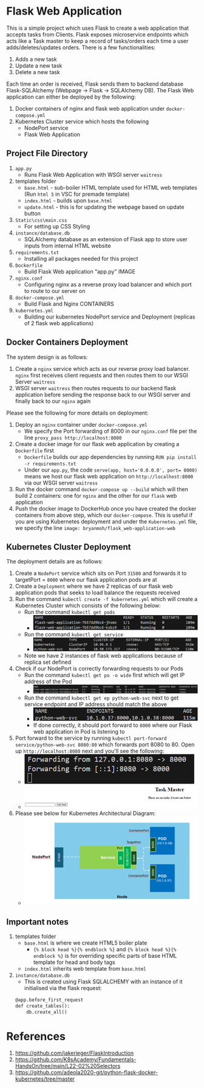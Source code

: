 # Flask Web Application
This is a simple project which uses Flask to create a web application that accepts tasks from Clients. Flask exposes microservice endpoints which acts like a Task master to keep a record of tasks/orders each time a user adds/deletes/updates orders. There is a few functionalities:
1. Adds a new task
2. Update a new task
3. Delete a new task

Each time an order is received, Flask sends them to backend database Flask-SQLAlchemy (Webpage -> Flask -> SQLAlchemy DB). The Flask Web application can either be deployed by the following:
1. Docker containers of nginx and flask web application under ```docker-compose.yml```
2. Kubernetes Cluster service which hosts the following
    - NodePort service
    - Flask Web Application


## Project File Directory
1. ```app.py```
    - Runs Flask Web Application with WSGI server ```waitress```
2. templates folder
    - ```base.html``` - sub-boiler HTML template used for HTML web templates (Run ```html 5``` in VSC for premade template)
    - ```index.html``` - builds upon ```base.html```
    - ```update.html``` - this is for updating the webpage based on update button
3. ```Static\css\main.css```
    - For setting up CSS Styling
4. ```instance/database.db```
    - SQLAlchemy database as an extension of Flask app to store user inputs from internal HTML website
6. ```requirements.txt```
    - Installing all packages needed for this project
7. ```Dockerfile```
    - Build Flask Web application "app.py" IMAGE
8. ```nginx.conf```
    - Configuring nginx as a reverse proxy load balancer and which port to route to our server on
8. ```docker-compose.yml```
    - Build Flask and Nginx CONTAINERS
9. ```kubernetes.yml```
    - Building our kubernetes NodePort service and Deployment (replicas of 2 flask web applications)


## Docker Containers Deployment
The system design is as follows:
1. Create a ```nginx``` service which acts as our reverse proxy load balancer. ```nginx``` first receives client requests and then routes them to our WSGI Server ```waitress```
2. WSGI server ```waitress``` then routes requests to our backend flask application before sending the response back to our WSGI server and finally back to our ```nginx``` again

Please see the following for more details on deployment:
1. Deploy an ```nginx``` container under ```docker-compose.yml``` 
    - We specify the Port forwarding of 8000 in our ```nginx.conf``` file per the line ```proxy_pass http://localhost:8000```
2. Create a docker image for our flask web application by creating a ```Dockerfile``` first
    - ```Dockerfile``` builds our app dependencies by running ```RUN pip install -r requirements.txt```
    - Under our ```app.py```, the code ```serve(app, host='0.0.0.0', port= 8000)``` means we host our flask web application on ```http://localhost:8000``` via our WSGI server ```waitress```
3. Run the docker command ```docker-compose up --build``` which will then build 2 containers: one for ```nginx``` and the other for our ```flask``` web application
4. Push the docker image to DockerHub once you have created the docker containers from above step, which our ```docker-compose```. This is useful if you are using Kubernetes deployment and under the ```Kubernetes.yml``` file, we specify the line ```image: bryanmoh/flask_web-application-web```


## Kubernetes Cluster Deployment
The deployment details are as follows:
1. Create a ```NodePort``` service which sits on Port ```31500``` and forwards it to targetPort = ```8000``` where our flask application pods are at
2. Create a ```Deployment``` where we have 2 replicas of our flask web application pods that seeks to load balance the requests received
3. Run the command ```kubectl create -f kubernetes.yml``` which will create a Kubernetes Cluster which consists of the following below:
    - Run the command ```kubectl get pods```
        - ![alt text](<images/Kubernetes Pods.png>)
    - Run the command ```kubectl get service```
        - ![alt text](<images/Kubernetes Service.png>)
    - Note we have 2 instances of flask web applications because of replica set defined
4. Check if our NodePort is correctly forwarding requests to our Pods
    - Run the command ```kubectl get po -o wide``` first which will get IP address of the Pod
        - ![alt text](<images/Kubernetes Pods endpoint.png>)
    - Run the command ```kubectl get ep python-web-svc``` next to get service endpoint and IP address should match the above
        - ![alt text](<images/Kubernetes Service Endpoint.png>)
        - If done correctly, it should port forward to ```8000``` where our Flask web application in Pod is listening to
5. Port forward to the service by running ```kubectl port-forward service/python-web-svc 8080:80``` which forwards port 8080 to 80. Open up ```http://localhost:8080``` next and you'll see the following:
    - ![alt text](<images/Kubernetes Port Forward.png>)
    - ![alt text](<images/Flask Web App.png>)
6. Please see below for Kubernetes Architectural Diagram:
    - ![alt text](<images/Kubernetes Diagram.png>)


## Important notes
1. templates folder
    - ```base.html``` is where we create HTML5 boiler plate 
        - ```{% block head %}{% endblock %}``` and ```{% block head %}{% endblock %}``` is for overriding specific parts of base HTML template for head and body tags 
    - ```index.html``` inherits web template from ```base.html```
2. ```instance/database.db```
    - This is created using Flask SQLALCHEMY with an instance of it initialised via the flask request:
    ```
    @app.before_first_request
    def create_tables():
        db.create_all()
    ```

# References
1. https://github.com/jakerieger/FlaskIntroduction
2. https://github.com/K8sAcademy/Fundamentals-HandsOn/tree/main/L22-02%20Selectors
3. https://github.com/adeola2020-git/python-flask-docker-kubernetes/tree/master
